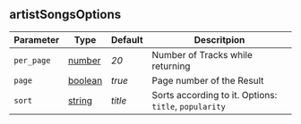 ## artistSongsOptions

Parameter | Type | Default | Descritpion
---|---|---|---
`per_page` | [number](https://developer.mozilla.org/en-US/docs/Web/JavaScript/Reference/Global_Objects/Number) | *20* | Number of Tracks while returning
`page` | [boolean](https://developer.mozilla.org/en-US/docs/Web/JavaScript/Reference/Global_Objects/Boolean) | *true* | Page number of the Result
`sort` | [string](https://developer.mozilla.org/en-US/docs/Web/JavaScript/Reference/Global_Objects/String) | *title* | Sorts according to it. Options: `title`, `popularity`
